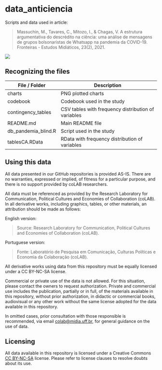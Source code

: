 # data_anticiencia

Scripts and data used in article:

> Massuchin, M., Tavares, C., Mitozo, I., & Chagas, V. A estrutura argumentativa do descrédito na ciência: uma análise de mensagens de grupos bolsonaristas de Whatsapp na pandemia da COVID-19. Fronteiras - Estudos Midiáticos, 23(2), 2021.

![](https://img.shields.io/badge/doi-10.4013%2Ffem.2021.232.11-ffb351)


## Recognizing the files

| File / Folder  | Description |
| ------------- | ------------- |
| charts  | PNG plotted charts  |
| codebook  | Codebook used in the study  |
| contingency_tables  | CSV tables with frequency distribution of variables  |
| README.md  | Main README file  |
| db_pandemia_blind.R  | Script used in the study  |
| tablesCA.RData  | RData with frequency distribution of variables  |


## Using this data

All data presented in our GitHub repositories is provided AS-IS. There are no warranties, expressed or implied, of fitness for a particular purpose, and there is no support provided by coLAB researchers.

All data must be referenced as provided by the Research Laboratory for Communication, Political Cultures and Economies of Collaboration (coLAB). In all derivative works, including graphics, tables, or other materials, an attribution should be made as follows:

English version:
> Source: Research Laboratory for Communication, Political Cultures and Economies of Collaboration (coLAB).

Portuguese version:
> Fonte: Laboratório de Pesquisa em Comunicação, Culturas Políticas e Economia da Colaboração (coLAB).

All derivative works using data from this repository must be equally licensed under a CC BY-NC-SA license.

Commercial or private use of the data is not allowed. For this situation, please contact the owners to request authorization. Private and commercial use includes the publication, partially or in full, of the materials available in this repository, without prior authorization, in didactic or commercial books, audiovisual or any other work without the same license adopted for the data available in this repository.

In omitted cases, prior consultation with those responsible is recommended, via email [colab@midia.uff.br](http://mailto:colab@midia.uff.br), for general guidance on the use of data.


## Licensing

All data available in this repository is licensed under a Creative Commons [CC BY-NC-SA](https://creativecommons.org/licenses/by-nc-sa/3.0/) license. Please refer to license clauses to resolve doubts about its use.

